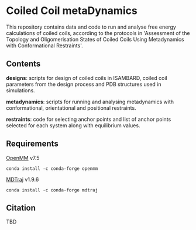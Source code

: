 # Coiled Coil metaDynamics

This repository contains data and code to run and analyse free energy calculations of coiled coils, according to the protocols in 'Assessment of the Topology and Oligomerisation States of Coiled
Coils Using Metadynamics with Conformational Restraints'.

## Contents

**designs**: scripts for design of coiled coils in ISAMBARD, coiled coil parameters from the design process and PDB structures used in simulations.

**metadynamics**: scripts for running and analysing metadynamics with conformational, orientational and positional restraints.

**restraints**: code for selecting anchor points and list of anchor points selected for each system along with equilibrium values.

## Requirements
[OpenMM](https://openmm.org/) v7.5

``conda install -c conda-forge openmm``

[MDTraj](https://mdtraj.org/1.9.4/index.html) v1.9.6

``conda install -c conda-forge mdtraj``
## Citation
TBD

